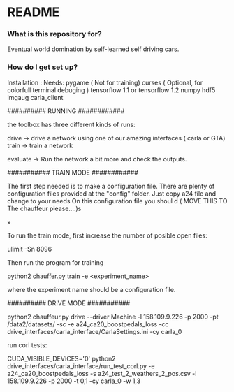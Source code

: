 # README #

### What is this repository for? ###

Eventual world domination by self-learned self driving cars.


### How do I get set up? ###

Installation :
Needs:
pygame ( Not for training)
curses ( Optional, for colorfull terminal debuging ) 
tensorflow 1.1 or tensorflow 1.2
numpy
hdf5
imgaug
carla_client



 ########## RUNNING ############

the toolbox has three different kinds of runs:

drive -> drive a network using one of our amazing interfaces ( carla or GTA)
train -> train a network 

evaluate -> Run the network a bit more and check the outputs.


########### TRAIN MODE ############



The first step needed is to make a configuration file.
There are plenty of configuration files provided at 
the "config" folder.
Just copy a24 file and change to your needs
On this configuration file you shoul d  ( MOVE THIS TO The chauffeur please....)s


x

To run the train mode, first increase the number of posible open files:

ulimit -Sn 8096

Then run the program for training

python2 chauffer.py train -e <experiment_name>

where the experiment name should be a configuration file.


########## DRIVE MODE ###########

python2 chauffeur.py drive --driver Machine  -l 158.109.9.226 -p 2000 -pt /data2/datasets/ -sc -e a24_ca20_boostpedals_loss -cc drive_interfaces/carla_interface/CarlaSettings.ini -cy carla_0


run corl tests:

CUDA_VISIBLE_DEVICES='0' python2 drive_interfaces/carla_interface/run_test_corl.py -e a24_ca20_boostpedals_loss -s a24_test_2_weathers_2_pos.csv -l 158.109.9.226 -p 2000 -t 0,1 -cy carla_0 -w 1,3



